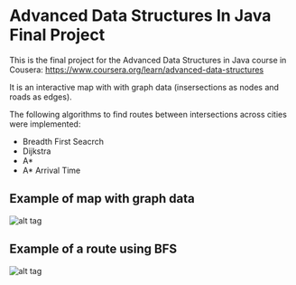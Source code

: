 # Advanced Data Structures In Java Final Project

This is the final project for the Advanced Data Structures in Java course in Cousera: https://www.coursera.org/learn/advanced-data-structures

It is an interactive map with with graph data (insersections as nodes and roads as edges).


The following algorithms to find routes between intersections across cities were implemented:


- Breadth First Seacrch
- Dijkstra
- A*
- A* Arrival Time



## Example of map with graph data

![alt tag](https://raw.githubusercontent.com/alapisco/Advanced_Data_Structures_In_Java_Course/images/a1.png)


## Example of a route  using BFS

![alt tag](https://raw.githubusercontent.com/alapisco/Advanced_Data_Structures_In_Java_Course/images/a2.png)


